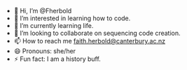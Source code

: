 - 👋 Hi, I’m @Fherbold
- 👀 I’m interested in learning how to code.
- 🌱 I’m currently learning life.
- 💞️ I’m looking to collaborate on sequencing code creation.
- 📫 How to reach me faith.herbold@canterbury.ac.nz
- 😄 Pronouns: she/her
- ⚡ Fun fact: I am a history buff.

<!---
Fherbold/Fherbold is a ✨ special ✨ repository because its `README.md` (this file) appears on your GitHub profile.
You can click the Preview link to take a look at your changes.
--->
